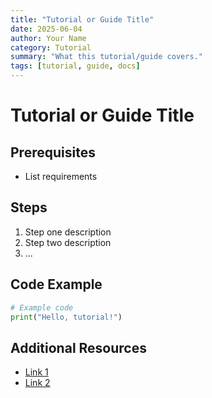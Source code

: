 ```yaml
---
title: "Tutorial or Guide Title"
date: 2025-06-04
author: Your Name
category: Tutorial
summary: "What this tutorial/guide covers."
tags: [tutorial, guide, docs]
---
```


# Tutorial or Guide Title

## Prerequisites

- List requirements

## Steps

1. Step one description
2. Step two description
3. ...

## Code Example

```python
# Example code
print("Hello, tutorial!")
```

## Additional Resources

- [Link 1](#)
- [Link 2](#)
